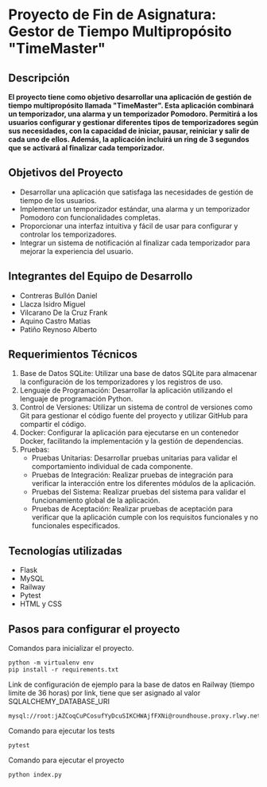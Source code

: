 # Proyecto de Fin de Asignatura: Gestor de Tiempo Multipropósito "TimeMaster"

## Descripción
__El proyecto tiene como objetivo desarrollar una aplicación de gestión de tiempo multipropósito llamada "TimeMaster". Esta aplicación combinará un temporizador, una alarma y un temporizador Pomodoro. Permitirá a los usuarios configurar y gestionar diferentes tipos de temporizadores según sus necesidades, con la capacidad de iniciar, pausar, reiniciar y salir de cada uno de ellos. Además, la aplicación incluirá un ring de 3 segundos que se activará al finalizar cada temporizador.__

## Objetivos del Proyecto
- Desarrollar una aplicación que satisfaga las necesidades de gestión de tiempo de los usuarios.
- Implementar un temporizador estándar, una alarma y un temporizador Pomodoro con funcionalidades completas.
- Proporcionar una interfaz intuitiva y fácil de usar para configurar y controlar los temporizadores.
- Integrar un sistema de notificación al finalizar cada temporizador para mejorar la experiencia del usuario.

## Integrantes del Equipo de Desarrollo
- Contreras Bullón Daniel
- Llacza Isidro Miguel
- Vilcarano De la Cruz Frank
- Aquino Castro Matias
- Patiño Reynoso Alberto

## Requerimientos Técnicos
1. Base de Datos SQLite: Utilizar una base de datos SQLite para almacenar la configuración de los temporizadores y los registros de uso.
2. Lenguaje de Programación: Desarrollar la aplicación utilizando el lenguaje de programación Python.
3. Control de Versiones: Utilizar un sistema de control de versiones como Git para gestionar el código fuente del proyecto y utilizar GitHub para compartir el código.
4. Docker: Configurar la aplicación para ejecutarse en un contenedor Docker, facilitando la implementación y la gestión de dependencias.
5. Pruebas:
   - Pruebas Unitarias: Desarrollar pruebas unitarias para validar el comportamiento individual de cada componente.
   - Pruebas de Integración: Realizar pruebas de integración para verificar la interacción entre los diferentes módulos de la aplicación.
   - Pruebas del Sistema: Realizar pruebas del sistema para validar el funcionamiento global de la aplicación.
   - Pruebas de Aceptación: Realizar pruebas de aceptación para verificar que la aplicación cumple con los requisitos funcionales y no funcionales especificados.

## Tecnologías utilizadas
- Flask
- MySQL
- Railway
- Pytest
- HTML y CSS

## Pasos para configurar el proyecto
Comandos para inicializar el proyecto.
```
python -m virtualenv env
pip install -r requirements.txt
```
Link de configuración de ejemplo para la base de datos en Railway (tiempo limite de 36 horas) por link, tiene que ser asignado al valor SQLALCHEMY_DATABASE_URI
```
mysql://root:jAZCoqCuPCosufYyDcuSIKCHWAjfFXNi@roundhouse.proxy.rlwy.net:45746/railway
```
Comando para ejecutar los tests
```
pytest
```
Comando para ejecutar el proyecto
```
python index.py
```
